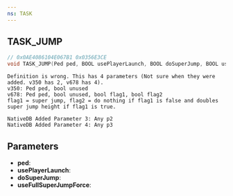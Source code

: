 ```yaml
---
ns: TASK
---
```

## TASK_JUMP

```c
// 0x0AE4086104E067B1 0x0356E3CE
void TASK_JUMP(Ped ped, BOOL usePlayerLaunch, BOOL doSuperJump, BOOL useFullSuperJumpForce);
```

```
Definition is wrong. This has 4 parameters (Not sure when they were added. v350 has 2, v678 has 4).  
v350: Ped ped, bool unused  
v678: Ped ped, bool unused, bool flag1, bool flag2  
flag1 = super jump, flag2 = do nothing if flag1 is false and doubles super jump height if flag1 is true.  
```

```
NativeDB Added Parameter 3: Any p2
NativeDB Added Parameter 4: Any p3
```

## Parameters
* **ped**: 
* **usePlayerLaunch**: 
* **doSuperJump**: 
* **useFullSuperJumpForce**: 

